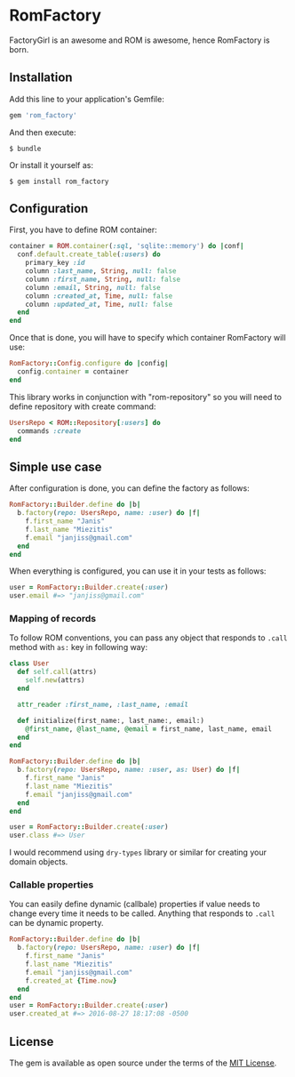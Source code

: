 # RomFactory

FactoryGirl is an awesome and ROM is awesome, hence RomFactory is born.

## Installation

Add this line to your application's Gemfile:

```ruby
gem 'rom_factory'
```

And then execute:

    $ bundle

Or install it yourself as:

    $ gem install rom_factory

## Configuration
First, you have to define ROM container:
```ruby
container = ROM.container(:sql, 'sqlite::memory') do |conf|
  conf.default.create_table(:users) do
    primary_key :id
    column :last_name, String, null: false
    column :first_name, String, null: false
    column :email, String, null: false
    column :created_at, Time, null: false
    column :updated_at, Time, null: false
  end
end
```
Once that is done, you will have to specify which container RomFactory will use:
```ruby
RomFactory::Config.configure do |config|
  config.container = container
end
```
This library works in conjunction with "rom-repository" so you will need to define repository with create command:
```ruby
UsersRepo < ROM::Repository[:users] do
  commands :create
end
```
## Simple use case

After configuration is done, you can define the factory as follows:
```ruby
RomFactory::Builder.define do |b|
  b.factory(repo: UsersRepo, name: :user) do |f|
    f.first_name "Janis"
    f.last_name "Miezitis"
    f.email "janjiss@gmail.com"
  end
end
```
When everything is configured, you can use it in your tests as follows:
```ruby
user = RomFactory::Builder.create(:user)
user.email #=> "janjiss@gmail.com"
```

### Mapping of records
To follow ROM conventions, you can pass any object that responds to `.call` method with `as:` key in following way:
```ruby
class User
  def self.call(attrs)
    self.new(attrs)
  end

  attr_reader :first_name, :last_name, :email

  def initialize(first_name:, last_name:, email:)
    @first_name, @last_name, @email = first_name, last_name, email
  end
end

RomFactory::Builder.define do |b|
  b.factory(repo: UsersRepo, name: :user, as: User) do |f|
    f.first_name "Janis"
    f.last_name "Miezitis"
    f.email "janjiss@gmail.com"
  end
end

user = RomFactory::Builder.create(:user)
user.class #=> User
```
I would recommend using `dry-types` library or similar for creating your domain objects.

### Callable properties
You can easily define dynamic (callbale) properties if value needs to change every time it needs to be called. Anything that responds to `.call` can be dynamic property.
```ruby
RomFactory::Builder.define do |b|
  b.factory(repo: UsersRepo, name: :user) do |f|
    f.first_name "Janis"
    f.last_name "Miezitis"
    f.email "janjiss@gmail.com"
    f.created_at {Time.now}
  end
end
user = RomFactory::Builder.create(:user)
user.created_at #=> 2016-08-27 18:17:08 -0500
```



## License

The gem is available as open source under the terms of the [MIT License](http://opensource.org/licenses/MIT).
